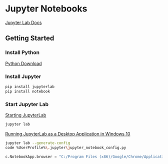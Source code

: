 # Jupyter Notebooks


[Jupyter Lab Docs](https://jupyterlab.readthedocs.io/)

## Getting Started

### Install Python

[Python Download](https://www.python.org/downloads/)

### Install Jupyter

```bash
pip install jupyterlab
pip install notebook
```

### Start Jupyter Lab

[Starting JupyterLab](https://jupyterlab.readthedocs.io/en/latest/getting_started/starting.html)

```bash
jupyter lab
```

[Running JupyterLab as a Desktop Application in Windows 10](https://stackoverflow.com/q/51036132/1366033)

```bash
jupyter lab --generate-config
code %UserProfile%\.jupyter\jupyter_notebook_config.py
```

```py file:jupyter_notebook_config.py
c.NotebookApp.browser = "C:/Program Files (x86)/Google/Chrome/Application/chrome.exe --app=%s"
```
